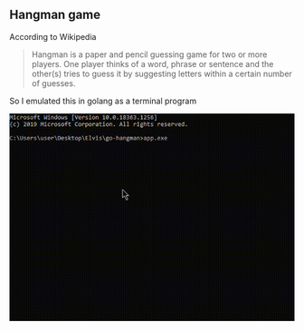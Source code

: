 ## Hangman game

According to Wikipedia
> Hangman is a paper and pencil guessing game for two or more players. One player thinks of a word, phrase or sentence and the other(s) tries to guess it by suggesting letters within a certain number of guesses.


So I emulated this in golang as a terminal program


![hangman](./hangman.gif)